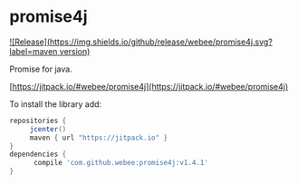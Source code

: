 # promise4j

[![Release](https://img.shields.io/github/release/webee/promise4j.svg?label=maven version)](https://jitpack.io/#webee/promise4j)

Promise for java.

[https://jitpack.io/#webee/promise4j](https://jitpack.io/#webee/promise4j)

To install the library add:

   ```gradle
   repositories {
        jcenter()
        maven { url "https://jitpack.io" }
   }
   dependencies {
         compile 'com.github.webee:promise4j:v1.4.1'
   }
   ```